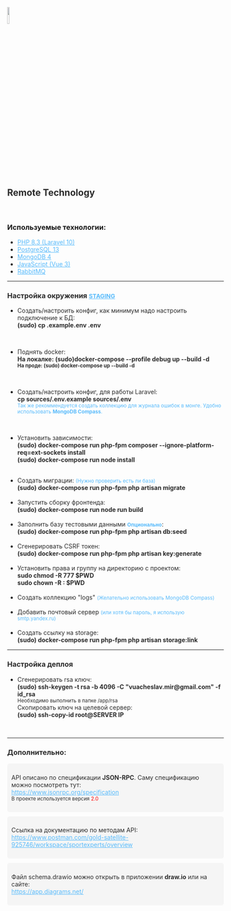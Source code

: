 <img src="https://avatars.githubusercontent.com/u/153977186?s=400&u=7268ad55ed694cec25c1467486710abb82bc9ad8&v=4" style="width: 10%">
<h2 style="color: #2c2c2c;">Remote Technology</h2>
<br>
<h3>Используемые технологии:</h3>
<ul>
    <li>
        <a href="#" style="color: #57bafb;">PHP 8.3 (Laravel 10)</a>
    </li>
    <li>
        <a href="#" style="color: #57bafb;">PostgreSQL 13</a>
    </li>
    <li>
        <a href="#" style="color: #57bafb;">MongoDB 4</a>
    </li>
    <li>
        <a href="#" style="color: #57bafb;">JavaScript (Vue 3)</a>
    </li>
    <li>
        <a href="#" style="color: #57bafb;">RabbitMQ</a>
    </li>
</ul>
<hr>
<h3 style="color: #2c2c2c;">Настройка окружения <small><b style="color: #57bafb;text-decoration: underline;text-decoration-color: #57bafb;">STAGING</b></small></h3>
<ul>
    <li>
        <p>
            <span style="color: #2c2c2c;">Создать/настроить конфиг, как минимум надо настроить подключение к БД:</span><br>
            <b style="color: #2c2c2c;">(sudo) cp .example.env .env</b><br>
        </p>
    </li>
    <br />
    <li>
        <p>
            <span style="color: #2c2c2c;">Поднять docker:</span><br>
            <b style="color: #2c2c2c;">На локалке: (sudo)docker-compose --profile debug up --build -d</b><br>
            <b style="color: #2c2c2c;">
                <small>На проде: (sudo) docker-compose up --build -d</small>
            </b>
        </p>
    </li>
    <br />
    <li>
        <p>
            <span style="color: #2c2c2c;">Создать/настроить конфиг, для работы Laravel:</span><br>
            <b style="color: #2c2c2c;">cp sources/.env.example sources/.env</b><br>
            <small style="color: #57bafb;">Так же рекоммендуется создать коллекцию для журнала ошибок в монге. Удобно использовать <b style="color: #57bafb;">MongoDB Compass</b>.</small><br>
        </p>
    </li>
    <br />
    <li>
        <p>
            <span style="color: #2c2c2c;">Установить зависимости:</span><br>
            <b style="color: #2c2c2c;">(sudo) docker-compose run php-fpm composer --ignore-platform-req=ext-sockets install</b><br>
            <b style="color: #2c2c2c;">(sudo) docker-compose run node install</b><br>
        </p>
    </li>
    <br />
    <li>
        <span style="color: #2c2c2c;">Создать миграции: <small style="color: #57bafb;">(Нужно проверить есть ли база)</small></span><br>
        <b style="color: #2c2c2c;">(sudo) docker-compose run php-fpm php artisan migrate</b><br>
    </li>
    <br />
    <li>
        <span style="color: #2c2c2c;">Запустить сборку фронтенда:</span><br>
        <b style="color: #2c2c2c;">(sudo) docker-compose run node run build</b><br>
    </li>
    <br />
    <li>
        <span style="color: #2c2c2c;">Заполнить базу тестовыми данными <b><small style="color: #57bafb;">Опционально</small></b>:</span><br>
        <b style="color: #2c2c2c;">(sudo) docker-compose run php-fpm php artisan db:seed</b><br>
    </li>
    <br />
    <li>
        <span style="color: #2c2c2c;">Сгенерировать CSRF токен:</span><br>
        <b style="color: #2c2c2c;">(sudo) docker-compose run php-fpm php artisan key:generate</b><br>
    </li>
    <br />
    <li>
        <span style="color: #2c2c2c;">Установить права и группу на директорию с проектом:</span><br>
        <b style="color: #2c2c2c;">sudo chmod -R 777 $PWD</b><br>
        <b style="color: #2c2c2c;">sudo chown -R <MY GROUP>:<MY GROUP> $PWD</b><br>
    </li>
    <br />
    <li>
        <span style="color: #2c2c2c;">Создать коллекцию "logs" <small style="color: #57bafb;">(Желательно использовать MongoDB Compass)</small></span><br>
    </li>
    <br />
    <li>
        <span style="color: #2c2c2c;">Добавить почтовый сервер <small style="color: #57bafb;">(или хотя бы пароль, я использую smtp.yandex.ru)</small></span><br>
    </li>
    <br />
    <li>
        <span style="color: #2c2c2c;">Создать ссылку на storage:</span><br>
        <b style="color: #2c2c2c;">(sudo) docker-compose run php-fpm php artisan storage:link</b><br>
    </li>
</ul>
<hr />
<h3 style="color: #2c2c2c;">Настройка деплоя</h3>
<ul>
    <li>
        <p>
            <span style="color: #2c2c2c;">Сгенерировать rsa ключ:</span><br>
            <b style="color: #2c2c2c;">(sudo) ssh-keygen -t rsa -b 4096 -C "vuacheslav.mir@gmail.com" -f id_rsa</b><br>
            <small style="color: #2c2c2c;">Необходимо выполнить в папке /app/rsa</small><br>
            <span style="color: #2c2c2c;">Скопировать ключ на целевой сервер:</span><br>
            <b style="color: #2c2c2c;">(sudo) ssh-copy-id root@SERVER IP</b><br>
        </p>
    </li>
    <br />
</ul>
<hr />
<h3 style="color: #2c2c2c;">Дополнительно:</h3>
<div style="background-color: #f5f5f5;padding: 0.7em;border-radius: 0.4em;margin-bottom:10px;">
    <p style="color: #2c2c2c;">
        API описано по спецификации <b>JSON-RPC</b>. Саму спецификацию можно посмотреть тут:<br />
        <a href="https://www.jsonrpc.org/specification" style="color: #57bafb;">https://www.jsonrpc.org/specification</a><br />
        <small>В проекте используется версия <span style="color: red;">2.0</span></small>
    </p>
</div>
<div style="background-color: #f5f5f5;padding: 0.7em;border-radius: 0.4em;margin-bottom:10px;">
    <p style="color: #2c2c2c;">
        Ссылка на документацию по методам API:<br />
        <a href="https://www.postman.com/gold-satellite-925746/workspace/sportexperts/overview" style="color: #57bafb;">
            https://www.postman.com/gold-satellite-925746/workspace/sportexperts/overview
        </a><br />
    </p>
</div>
<div style="background-color: #f5f5f5;padding: 0.7em;border-radius: 0.4em;margin-bottom:10px;">
    <p style="color: #2c2c2c;">
        Файл schema.drawio можно открыть в приложении <b>draw.io</b> или на сайте:<br />
        <a href="https://app.diagrams.net/" style="color: #57bafb;">https://app.diagrams.net/</a><br />
    </p>
</div>